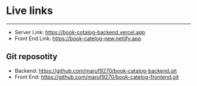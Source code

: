 # Live links

---

- Server Link: https://book-cotalog-backend.vercel.app
- Front End Link: https://book-catelog-new.netlify.app

## Git reposotity

- Backend: https://github.com/maruf9270/book-catalog-backend.git
- Front End: https://github.com/maruf9270/book-catelog-frontend.git
